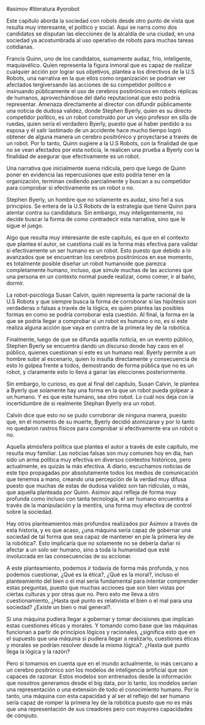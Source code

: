 #asimov #literatura #yorobot 

Este capítulo aborda la sociedad con robots desde otro punto de vista que resulta muy interesante, el político y social. Aquí se narra como dos candidatos se disputan las elecciones de la alcaldía de una ciudad, en una sociedad ya acostumbrada al uso operativo de robots para muchas tareas cotidianas.

Francis Quinn, uno de los candidatos, sumamente audaz, frío, inteligente, maquiavélico. Quien representa la figura inmoral que es capaz de realizar cualquier acción por lograr sus objetivos, plantea a los directivos de la U.S Robots, una narrativa en la que ellos como organización se podrían ver afectados tergiversando las acciones de su competidor político e insinuando públicamente el uso de cerebros positrónicos en robots réplicas de humanos, aprovechándose del daño reputacional que esto podría representar. Amenaza directamente al director con difundir públicamente una noticia de dudosa validez, donde Stephen Byerly, quien es su directo competidor político, es un robot construido por un viejo profesor en silla de ruedas, quien sería el verdadero Byerly, puesto que al haber perdido a su esposa y él salir lastimado de un accidente hace mucho tiempo logró obtener de alguna manera un cerebro positrónico y proyectarse a través de un robot. Por lo tanto, Quinn sugiere a la U.S Robots, con la finalidad de que no se vean afectados por esta noticia, le realicen una prueba a Byerly con la finalidad de asegurar que efectivamente es un robot.

Una narrativa que inicialmente suena ridícula, pero que luego de Quinn poner en evidencia las repercusiones que esto podría tener en la organización, terminan cediendo parcialmente y buscan a su competidor para comprobar si efectivamente es un robot o no.

Stephen Byerly, un hombre que no solamente es audaz, sino fiel a sus principios. Se entera de la U.S Robots de la estrategia que tiene Quinn para atentar contra su candidatura. Sin embargo, muy inteligentemente, no decide buscar la forma de como contradecir esta narrativa, sino que le sigue el juego.

Algo que resulta muy interesante de este capítulo, es que en el contexto que plantea el autor, se cuestiona cuál es la forma más efectiva para validar si efectivamente un ser humano es un robot. Esto puesto que debido a lo avanzados que se encuentran los cerebros positrónicos en ese momento, es totalmente posible diseñar un robot humanoide que parezca completamente humano, incluso, que simule muchas de las acciones que una persona en un contexto normal puede realizar, como comer, ir al baño, dormir.

La robot-psicóloga Susan Calvin, quién representa la parte racional de la U.S Robots y que siempre busca la forma de corroborar si las hipótesis son verdaderas o falsas a través de la lógica, es quien plantea las posibles formas en como se podría corroborar esta cuestión. Al final, la forma en la que se podría llegar a comprobar si un robot es humano o no, es si este realiza alguna acción que vaya en contra de la primera ley de la robótica.

Finalmente, luego de que se difunda aquella noticia, en un evento público, Stephen Byerly se encuentra dando un discurso donde hay caos en el público, quienes cuestionan si este es un humano real. Byerly permite a un hombre subir al escenario, quien lo insulta directamente y consecuencia de esto lo golpea frente a todos, demostrando de forma pública que no es un robot, y claramente esto lo lleva a ganar las elecciones posteriormente.

Sin embargo, lo curioso, es que al final del capítulo, Susan Calvin, le plantea a Byerly que solamente hay una forma en la que un robot pueda golpear a un humano. Y es que este humano, sea otro robot. Lo cuál nos deja con la incertidumbre de si realmente Stephan Byerly era un robot. 

Calvin dice que esto no se pudo corroborar de ninguna manera, puesto que, en el momento de su muerte, Byerly decidió atomizarse y por lo tanto no quedaron rastros físicos para comprobar si efectivamente era un robot o no.

Aquella atmósfera política que plantea el autor a través de este capítulo, me resulta muy familiar. Las noticias falsas son muy comunes hoy en día, han sido un arma política muy efectiva en diversos contextos históricos, pero actualmente, es quizás la más efectiva. A diario, escuchamos noticias de este tipo propagadas por absolutamente todos los medios de comunicación que tenemos a mano, creando una percepción de la verdad muy difusa puesto que muchas de estas de dudosa validez son tan ridículas, o más, que aquella planteada por Quinn. Asimov aquí refleja de forma muy profunda como incluso con tanta tecnología, el ser humano encuentra a través de la manipulación y la mentira, una forma muy efectiva de control sobre la sociedad.

Hay otros planteamientos más profundos realizados por Asimov a través de esta historia, y es que acaso, ¿una máquina sería capaz de gobernar una sociedad de tal forma que sea capaz de mantener en pie la primera ley de la robótica?. Esto implicaría que no solamente no se debería dañar ni afectar a un solo ser humano, sino a toda la humanidad que esté involucrada en las consecuencias de su accionar.

A este planteamiento, podemos ir todavía de forma más profunda, y nos podemos cuestionar, ¿Qué es la ética?, ¿Qué es la moral?, incluso el planteamiento del bien o el mal sería fundamental para intentar comprender estas preguntas, puesto que muchas acciones que son bien vistas por ciertas culturas y por otras que no. Pero esto me lleva a otro cuestionamiento, ¿Hasta qué punto es relativista el bien o el mal para una sociedad? ¿Existe un bien o mal general?.

Si una máquina pudiera llegar a gobernar y tomar decisiones que implican estas cuestiones éticas y morales. Y tomando como base que las máquinas funcionan a partir de principios lógicos y racionales, ¿significa esto que en el supuesto que una máquina si pudiera llegar a realizarlo, cuestiones éticas y morales se podrían resolver desde la misma lógica?. ¿Hasta qué punto llega la lógica y la razón?

Pero si tomamos en cuenta que en el mundo actualmente, lo más cercano a un cerebro positrónico son los modelos de inteligencia artificial que son capaces de razonar. Estos modelos son entrenados desde la información que nosotros generamos desde el big data, por lo tanto, los modelos serían una representación o una extensión de todo el conocimiento humano. Por lo tanto, una máquina con esta capacidad y al ser el reflejo del ser humano sería capaz de romper la primera ley de la robótica puesto que no es más que una representación de sus creadores pero con mayores capacidades de cómputo.